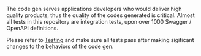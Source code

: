 The code gen serves applications developers who would deliver high quality products, thus the quality of the codes generated is critical. Almost all tests in this repository are integration tests, upon over 1000 Swagger / OpenAPI definitions.

Please refer to [Testing](https://github.com/zijianhuang/openapiclientgen/wiki/Testing) and make sure all tests pass after making sigificant changes to the behaviors of the code gen.
